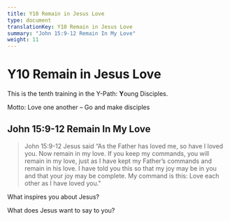 ```yaml
---
title: Y10 Remain in Jesus Love
type: document
translationKey: Y10 Remain in Jesus Love
summary: "John 15:9-12 Remain In My Love"
weight: 11
---
```

# Y10 Remain in Jesus Love

This is the tenth training in the Y-Path: **Y**oung Disciples.

Motto: Love one another – Go and make disciples

## John 15:9-12 Remain In My Love

>   John 15:9-12 Jesus said “As the Father has loved me, so have I loved you. Now remain in my love. If you keep my commands, you will remain in my love, just as I have kept my Father’s commands and remain in his love. I have told you this so that my joy may be in you and that your joy may be complete. My command is this: Love each other as I have loved you."

What inspires you about Jesus?

What does Jesus want to say to you?

